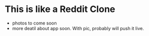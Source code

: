 # This is like a Reddit Clone

- photos to come soon
- more deatil about app soon. With pic, probably will push it live.